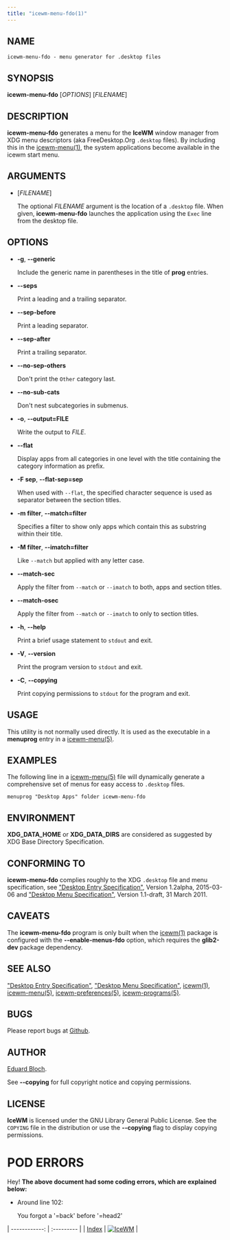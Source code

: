 ```yaml
---
title: "icewm-menu-fdo(1)"
---
```

## NAME

    icewm-menu-fdo - menu generator for .desktop files

## SYNOPSIS

**icewm-menu-fdo** \[_OPTIONS_\] \[_FILENAME_\]

## DESCRIPTION

**icewm-menu-fdo** generates a menu for the **IceWM** window manager
from XDG menu descriptors (aka FreeDesktop.Org `.desktop` files).
By including this in the [icewm-menu(1)](icewm-menu), the system applications
become available in the icewm start menu.

## ARGUMENTS

- \[_FILENAME_\]

    The optional _FILENAME_ argument is the location of a `.desktop` file.
    When given, **icewm-menu-fdo** launches the application using the `Exec`
    line from the desktop file.

## OPTIONS

- **-g**, **--generic**

    Include the generic name in parentheses in the title of **prog** entries.

- **--seps**

    Print a leading and a trailing separator.

- **--sep-before**

    Print a leading separator.

- **--sep-after**

    Print a trailing separator.

- **--no-sep-others**

    Don't print the `Other` category last.

- **--no-sub-cats**

    Don't nest subcategories in submenus.

- **-o**, **--output=FILE**

    Write the output to _FILE_.

- **--flat**

    Display apps from all categories in one level with the title containing
    the category information as prefix.

- **-F sep**, **--flat-sep=sep**

    When used with `--flat`, the specified character sequence is used as
    separator between the section titles.

- **-m filter**, **--match=filter**

    Specifies a filter to show only apps which contain this as substring
    within their title.

- **-M filter**, **--imatch=filter**

    Like `--match` but applied with any letter case.

- **--match-sec**

    Apply the filter from `--match` or `--imatch` to both, apps and
    section titles.

- **--match-osec**

    Apply the filter from `--match` or `--imatch` to only to section titles.

- **-h**, **--help**

    Print a brief usage statement to `stdout` and exit.

- **-V**, **--version**

    Print the program version to `stdout` and exit.

- **-C**, **--copying**

    Print copying permissions to `stdout` for the program and exit.

## USAGE

This utility is not normally used directly. It is used as the
executable in a **menuprog** entry in a [icewm-menu(5)](icewm-menu).

## EXAMPLES

The following line in a [icewm-menu(5)](icewm-menu) file will dynamically generate
a comprehensive set of menus for easy access to `.desktop` files.

    menuprog "Desktop Apps" folder icewm-menu-fdo

## ENVIRONMENT

**XDG\_DATA\_HOME** or **XDG\_DATA\_DIRS** are considered as suggested by XDG
Base Directory Specification.

## CONFORMING TO

**icewm-menu-fdo** complies roughly to the XDG `.desktop` file and menu
specification, see ["Desktop Entry Specification"](https://standards.freedesktop.org/desktop-entry-spec/latest/), Version 1.2alpha,
2015-03-06 and ["Desktop Menu Specification"](https://specifications.freedesktop.org/menu-spec/latest/), Version 1.1-draft, 31
March 2011.

## CAVEATS

The **icewm-menu-fdo** program is only built when the [icewm(1)](icewm) package
is configured with the **--enable-menus-fdo** option, which requires the
**glib2-dev** package dependency.

## SEE ALSO

["Desktop Entry Specification"](https://standards.freedesktop.org/desktop-entry-spec/latest/),
["Desktop Menu Specification"](https://specifications.freedesktop.org/menu-spec/latest/),
[icewm(1)](icewm),
[icewm-menu(5)](icewm-menu),
[icewm-preferences(5)](icewm-preferences),
[icewm-programs(5)](icewm-programs).

## BUGS

Please report bugs at [Github](https://github.com/bbidulock/icewm/issues).

## AUTHOR

[Eduard Bloch](mailto:edi@gmx.de).

See **--copying** for full copyright notice and copying permissions.

## LICENSE

**IceWM** is licensed under the GNU Library General Public License.
See the `COPYING` file in the distribution or use the **--copying** flag
to display copying permissions.

# POD ERRORS

Hey! **The above document had some coding errors, which are explained below:**

- Around line 102:

    You forgot a '=back' before '=head2'

| ------------: | :--------- |
| [Index](/man) | [![IceWM](/images/logom.jpg "ice-wm.org")](https://ice-wm.org "ice-wm.org") |

